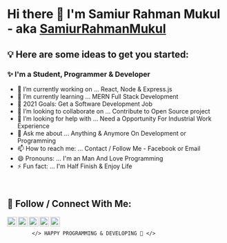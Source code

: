 # Hi there 👋 I'm Samiur Rahman Mukul - aka [SamiurRahmanMukul][facebook]

## 💡 Here are some ideas to get you started:

### ✨ I'm a Student, Programmer & Developer

- 🔭 I’m currently working on ... React, Node & Express.js
- 🌱 I’m currently learning ... MERN Full Stack Development
- 🥅 2021 Goals: Get a Software Development Job
- 👯 I’m looking to collaborate on ... Contribute to Open Source project
- 🤔 I’m looking for help with ... Need a Opportunity For Industrial Work Experience
- 💬 Ask me about ... Anything & Anymore On Development or Programming
- 📫 How to reach me: ... Contact / Follow Me - Facebook or Email
- 😄 Pronouns: ... I'm an Man And Love Programming
- ⚡ Fun fact: ... I'm Half Finish & Enjoy Life

<br />

## 🔰 Follow / Connect With Me:

[<img align="left" alt="codeSTACKr | Twitter" width="22px" src="https://cdn.jsdelivr.net/npm/simple-icons@v3/icons/facebook.svg" />][facebook]
[<img align="left" alt="codeSTACKr | Instagram" width="22px" src="https://cdn.jsdelivr.net/npm/simple-icons@v3/icons/instagram.svg" />][instagram]
[<img align="left" alt="codeSTACKr | Twitter" width="22px" src="https://cdn.jsdelivr.net/npm/simple-icons@v3/icons/twitter.svg" />][twitter]
[<img align="left" alt="codeSTACKr | LinkedIn" width="22px" src="https://cdn.jsdelivr.net/npm/simple-icons@v3/icons/linkedin.svg" />][linkedin]
[<img align="left" alt="codeSTACKr | LinkedIn" width="22px" src="https://cdn.jsdelivr.net/npm/simple-icons@v3/icons/gmail.svg" />][gmail]

<br />

            </> HAPPY PROGRAMMING & DEVELOPING 🤣 </>

<!-- my social site link -->

[facebook]: https://www.faceook.com/SamiurRahmanMukul
[instagram]: https://www.instagram.com/samiur_rahman_mukul
[twitter]: https://www.twitter.com/SamiurRahMukul
[linkedin]: https://www.linkedin.com/in/SamiurRahmanMukul
[github]: https://www.github.com/SamiurRahmanMukul
[gmail]: mailto:sr.mukul9090@gmail.com
